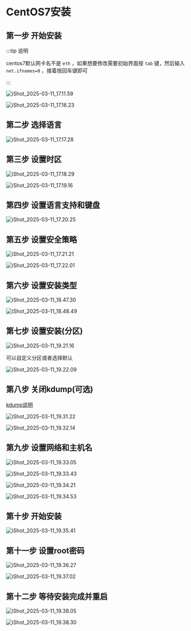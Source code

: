 # CentOS7安装

## 第一步 开始安装

:::tip 说明

centos7默认网卡名不是 `eth` ，如果想要修改需要初始界面按 `tab` 键，然后输入 `net.ifnames=0` ，接着按回车键即可

:::

![iShot_2025-03-11_17.11.59](https://raw.githubusercontent.com/pptfz/picgo-images/master/img/iShot_2025-03-11_17.11.59.png)



![iShot_2025-03-11_17.16.23](https://raw.githubusercontent.com/pptfz/picgo-images/master/img/iShot_2025-03-11_17.16.23.png)





## 第二步 选择语言

![iShot_2025-03-11_17.17.28](https://raw.githubusercontent.com/pptfz/picgo-images/master/img/iShot_2025-03-11_17.17.28.png)





## 第三步 设置时区

![iShot_2025-03-11_17.18.29](https://raw.githubusercontent.com/pptfz/picgo-images/master/img/iShot_2025-03-11_17.18.29.png)

![iShot_2025-03-11_17.19.16](https://raw.githubusercontent.com/pptfz/picgo-images/master/img/iShot_2025-03-11_17.19.16.png)





## 第四步 设置语言支持和键盘

![iShot_2025-03-11_17.20.25](https://raw.githubusercontent.com/pptfz/picgo-images/master/img/iShot_2025-03-11_17.20.25.png)





## 第五步 设置安全策略

![iShot_2025-03-11_17.21.21](https://raw.githubusercontent.com/pptfz/picgo-images/master/img/iShot_2025-03-11_17.21.21.png)

![iShot_2025-03-11_17.22.01](https://raw.githubusercontent.com/pptfz/picgo-images/master/img/iShot_2025-03-11_17.22.01.png)





## 第六步 设置安装类型

![iShot_2025-03-11_18.47.30](https://raw.githubusercontent.com/pptfz/picgo-images/master/img/iShot_2025-03-11_18.47.30.png)



![iShot_2025-03-11_18.48.49](https://raw.githubusercontent.com/pptfz/picgo-images/master/img/iShot_2025-03-11_18.48.49.png)





## 第七步 设置安装(分区)

![iShot_2025-03-11_19.21.16](https://raw.githubusercontent.com/pptfz/picgo-images/master/img/iShot_2025-03-11_19.21.16.png)



可以自定义分区或者选择默认

![iShot_2025-03-11_19.22.09](https://raw.githubusercontent.com/pptfz/picgo-images/master/img/iShot_2025-03-11_19.22.09.png)





## 第八步 关闭kdump(可选)

[kdump说明](https://zh.wikipedia.org/wiki/Kdump)

![iShot_2025-03-11_19.31.22](https://raw.githubusercontent.com/pptfz/picgo-images/master/img/iShot_2025-03-11_19.31.22.png)

![iShot_2025-03-11_19.32.14](https://raw.githubusercontent.com/pptfz/picgo-images/master/img/iShot_2025-03-11_19.32.14.png)



## 第九步 设置网络和主机名

![iShot_2025-03-11_19.33.05](https://raw.githubusercontent.com/pptfz/picgo-images/master/img/iShot_2025-03-11_19.33.05.png)

![iShot_2025-03-11_19.33.43](https://raw.githubusercontent.com/pptfz/picgo-images/master/img/iShot_2025-03-11_19.33.43.png)

![iShot_2025-03-11_19.34.21](https://raw.githubusercontent.com/pptfz/picgo-images/master/img/iShot_2025-03-11_19.34.21.png)

![iShot_2025-03-11_19.34.53](https://raw.githubusercontent.com/pptfz/picgo-images/master/img/iShot_2025-03-11_19.34.53.png)





## 第十步 开始安装

![iShot_2025-03-11_19.35.41](https://raw.githubusercontent.com/pptfz/picgo-images/master/img/iShot_2025-03-11_19.35.41.png)





## 第十一步 设置root密码

![iShot_2025-03-11_19.36.27](https://raw.githubusercontent.com/pptfz/picgo-images/master/img/iShot_2025-03-11_19.36.27.png)

![iShot_2025-03-11_19.37.02](https://raw.githubusercontent.com/pptfz/picgo-images/master/img/iShot_2025-03-11_19.37.02.png)



## 第十二步 等待安装完成并重启

![iShot_2025-03-11_19.38.05](https://raw.githubusercontent.com/pptfz/picgo-images/master/img/iShot_2025-03-11_19.38.05.png)



![iShot_2025-03-11_19.38.30](https://raw.githubusercontent.com/pptfz/picgo-images/master/img/iShot_2025-03-11_19.38.30.png)


